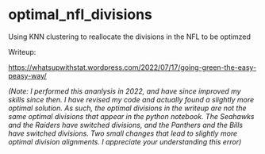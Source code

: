 # optimal_nfl_divisions
Using KNN clustering to reallocate the divisions in the NFL to be optimzed

Writeup:

<https://whatsupwithstat.wordpress.com/2022/07/17/going-green-the-easy-peasy-way/>

_(Note: I performed this ananlysis in 2022, and have since improved my skills since then. I have revised my code and actually found a slightly more optimal solution. As such, the optimal divisions in the writeup are not the same optimal divisions that appear in the python notebook. The Seahawks and the Raiders have switched divisions, and the Panthers and the Bills have switched divisions. Two small changes that lead to slightly more optimal division alignments. I appreciate your understanding this error)_
